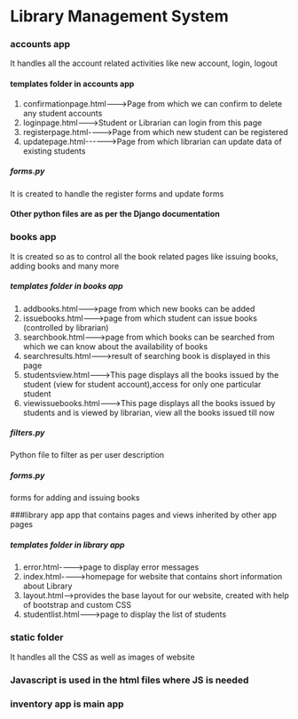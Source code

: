 # Library Management System

### accounts app
It handles all the account related activities like new account, login, logout

#### templates folder in accounts app
1. confirmationpage.html--->Page from which we can confirm to delete any student accounts
2. loginpage.html--->Student or Librarian can login from this page
3. registerpage.html---->Page from which new student can be registered
4. updatepage.html------>Page from which librarian can update data of existing students

##### forms.py
It is created to handle the register forms and update forms

#### Other python files are as per the Django documentation

### books app
It is created so as to control all the book related pages like issuing books, adding books and many more

##### templates folder in books app

1. addbooks.html--->page from which new books can be added
2. issuebooks.html--->page from which student can issue books (controlled by librarian)
3. searchbook.html--->page from which books can be searched from which we can know about the availability of books
4. searchresults.html--->result of searching book is displayed in this page
5. studentsview.html--->This page displays all the books issued by the student (view for student account),access for only one particular student
6. viewissuebooks.html--->This page displays all the books issued by students and is viewed by librarian, view all the books issued till now

##### filters.py
Python file to filter as per user description

##### forms.py
forms for adding and issuing books

###library app
app that contains pages and views inherited by other app pages

##### templates folder in library app
1. error.html---->page to display error messages
2. index.html---->homepage for website that contains short information about Library
3. layout.html-->provides the base layout for our website, created with help of bootstrap and custom CSS
4. studentlist.html--->page to display the list of students

### static folder
It handles all the CSS as well as images of website

### Javascript is used in the html files where JS is needed

### inventory app is main app

